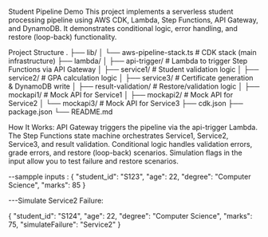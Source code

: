 Student Pipeline Demo
This project implements a serverless student processing pipeline using AWS CDK, Lambda, Step Functions, API Gateway, and DynamoDB.
It demonstrates conditional logic, error handling, and restore (loop-back) functionality.

Project Structure
.
├── lib/ 
│   └── aws-pipeline-stack.ts       # CDK stack (main infrastructure)
├── lambda/
│   ├── api-trigger/                # Lambda to trigger Step Functions via API Gateway
│   ├── service1/                   # Student validation logic
│   ├── service2/                   # GPA calculation logic
│   ├── service3/                   # Certificate generation & DynamoDB write
│   ├── result-validation/          # Restore/validation logic
│   ├── mockapi1/                   # Mock API for Service1
│   ├── mockapi2/                   # Mock API for Service2
│   └── mockapi3/                   # Mock API for Service3
├── cdk.json
├── package.json
└── README.md


How It Works:
API Gateway triggers the pipeline via the api-trigger Lambda.
The Step Functions state machine orchestrates Service1, Service2, Service3, and result validation.
Conditional logic handles validation errors, grade errors, and restore (loop-back) scenarios.
Simulation flags in the input allow you to test failure and restore scenarios.

--sampple inputs :
{
  "student_id": "S123",
  "age": 22,
  "degree": "Computer Science",
  "marks": 85
}

---Simulate Service2 Failure:


{
  "student_id": "S124",
  "age": 22,
  "degree": "Computer Science",
  "marks": 75,
  "simulateFailure": "Service2"
}

